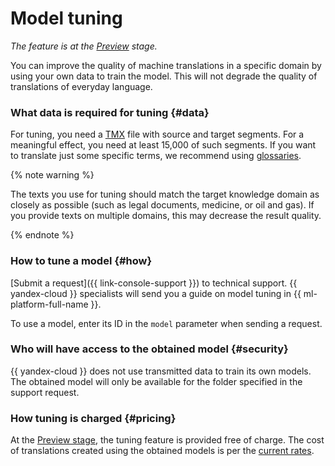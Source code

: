 # Model tuning

_The feature is at the [Preview](../../overview/concepts/launch-stages.md) stage._

You can improve the quality of machine translations in a specific domain by using your own data to train the model. This will not degrade the quality of translations of everyday language.

### What data is required for tuning {#data}

For tuning, you need a [ТМХ](https://en.wikipedia.org/wiki/Translation_Memory_eXchange) file with source and target segments. For a meaningful effect, you need at least 15,000 of such segments. If you want to translate just some specific terms, we recommend using [glossaries](glossary.md).

{% note warning %}

The texts you use for tuning should match the target knowledge domain as closely as possible (such as legal documents, medicine, or oil and gas). If you provide texts on multiple domains, this may decrease the result quality.

{% endnote %}

### How to tune a model {#how}

[Submit a request]({{ link-console-support }}) to technical support. {{ yandex-cloud }} specialists will send you a guide on model tuning in {{ ml-platform-full-name }}.

To use a model, enter its ID in the `model` parameter when sending a request.

### Who will have access to the obtained model {#security}

{{ yandex-cloud }} does not use transmitted data to train its own models. The obtained model will only be available for the folder specified in the support request.

### How tuning is charged {#pricing}

At the [Preview stage](../../overview/concepts/launch-stages.md), the tuning feature is provided free of charge. The cost of translations created using the obtained models is per the [current rates](../pricing.md).
